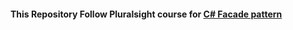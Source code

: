 #### This Repository Follow Pluralsight course for [C# Facade pattern](https://app.pluralsight.com/library/courses/csharp-design-patterns-facade)